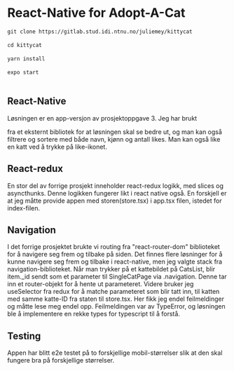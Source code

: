# React-Native for Adopt-A-Cat

`git clone https://gitlab.stud.idi.ntnu.no/juliemey/kittycat`  
</br>
`cd kittycat`  
</br>
`yarn install`  
</br>
`expo start`  
</br>

## React-Native
Løsningen er en app-versjon av prosjektoppgave 3. Jeg har brukt <Search/> fra et eksternt bibliotek for at løsningen skal se bedre ut, og man kan også filtrere 
og sortere med både navn, kjønn og antall likes. Man kan også like en katt ved å trykke på like-ikonet.

## React-redux
En stor del av forrige prosjekt inneholder react-redux logikk, med slices og asyncthunks. Denne logikken fungerer likt i react native også.
En forskjell er at jeg måtte provide appen med storen(store.tsx) i app.tsx filen, istedet for index-filen. 


## Navigation
I det forrige prosjektet brukte vi routing fra "react-router-dom" biblioteket for å navigere seg frem og tilbake på siden. Det finnes flere løsninger for å kunne 
navigere seg frem og tilbake i react-native, men jeg valgte stack fra navigation-biblioteket. 
Når man trykker på et kattebildet på CatsList, blir item._id sendt som et parameter til SingleCatPage via .navigation. Denne tar inn et router-objekt for å
hente ut parameteret. Videre bruker jeg useSelector fra redux for å matche parameteret som blir tatt inn, til katten med samme katte-ID fra
staten til store.tsx. Her fikk jeg endel feilmeldinger og måtte lese meg endel opp. Feilmeldingen var av TypeError, og løsningen ble å implementere en rekke 
types for typescript til å forstå. 


## Testing
Appen har blitt e2e testet på to forskjellige mobil-størrelser slik at den skal fungere bra på forskjellige størrelser.

